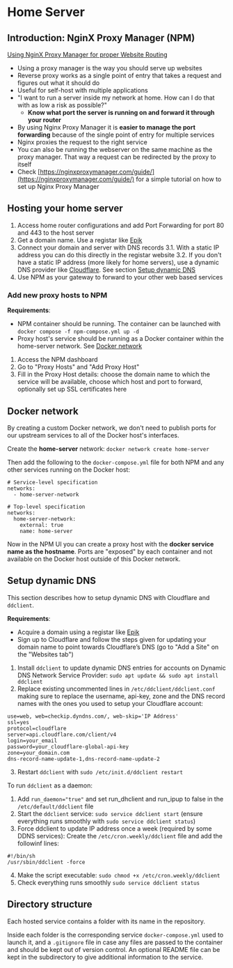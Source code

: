 # Home Server

## Introduction: NginX Proxy Manager (NPM) 

[Using NginX Proxy Manager for proper Website Routing](https://shownotes.opensourceisawesome.com/using-nginx-proxy-manager/)

- Using a proxy manager is the way you should serve up websites 
- Reverse proxy works as a single point of entry that takes a request and figures out what it should do
- Useful for self-host with multiple applications
- "I want to run a server inside my network at home. How can I do that with as low a risk as possible?" 
  - **Know what port the server is running on and forward it through your router**
- By using Nginx Proxy Manager it is **easier to manage the port forwarding** because of the single point of entry for multiple services
- Nginx proxies the request to the right service
- You can also be running the webserver on the same machine as the proxy manager. That way a request can be redirected by the proxy to itself
- Check [https://nginxproxymanager.com/guide/](https://nginxproxymanager.com/guide/) for a simple tutorial on how to set up Nginx Proxy Manager

## Hosting your home server
1. Access home router configurations and add Port Forwarding for port 80 and 443 to the host server
2. Get a domain name. Use a registar like [Epik](https://www.epik.com/)
3. Connect your domain and server with DNS records
  3.1. With a static IP address you can do this directly in the registar website
  3.2. If you don't have a static IP address (more likely for home servers), use a dynamic DNS provider like [Cloudflare](https://dash.cloudflare.com/). See section [Setup dynamic DNS](#setup-dynamic-dns)
4. Use NPM as your gateway to forward to your other web based services

### Add new proxy hosts to NPM
**Requirements**:
- NPM container should be running. The container can be launched with `docker compose -f npm-compose.yml up -d`
- Proxy host's service should be running as a Docker container within the home-server network. See [Docker network](#docker-network)

1. Access the NPM dashboard
2. Go to "Proxy Hosts" and "Add Proxy Host"
3. Fill in the Proxy Host details: choose the domain name to which the service will be available, choose which host and port to forward, optionally set up SSL certificates here

## Docker network
By creating a custom Docker network, we don't need to publish ports for our upstream services to all of the Docker host's interfaces.

Create the **home-server** network: `docker network create home-server`

Then add the following to the `docker-compose.yml` file for both NPM and any other services running on the Docker host:
```
# Service-level specification
networks:
  - home-server-network

# Top-level specification
networks:
  home-server-network:
    external: true
    name: home-server 
```

Now in the NPM UI you can create a proxy host with the **docker service name as the hostname**. Ports are "exposed" by each container and not available on the Docker host outside of this Docker network.

## Setup dynamic DNS
This section describes how to setup dynamic DNS with Cloudflare and `ddclient`.

**Requirements**:
- Acquire a domain using a registar like [Epik](https://www.epik.com/)
- Sign up to Cloudflare and follow the steps given for updating your domain name to point towards Cloudflare’s DNS (go to "Add a Site" on the "Websites tab")

1. Install `ddclient` to update dynamic DNS entries for accounts on Dynamic DNS Network Service Provider: `sudo apt update && sudo apt install ddclient`
2. Replace existing uncommented lines in `/etc/ddclient/ddclient.conf` making sure to replace the username, api-key, zone and the DNS record names with the ones you used to setup your Cloudflare account:
```
use=web, web=checkip.dyndns.com/, web-skip='IP Address'
ssl=yes
protocol=cloudflare
server=api.cloudflare.com/client/v4
login=your_email
password=your_cloudflare-global-api-key
zone=your_domain.com
dns-record-name-update-1,dns-record-name-update-2
```
3. Restart `ddclient` with `sudo /etc/init.d/ddclient restart`

To run `ddclient` as a daemon:
1. Add `run_daemon="true"` and set run_dhclient and run_ipup to false in the `/etc/default/ddclient` file
2. Start the `ddclient` service: `sudo service ddclient start` (ensure everything runs smoothly with `sudo service ddclient status`)
3. Force ddclient to update IP address once a week (required by some DDNS services): Create the `/etc/cron.weekly/ddclient` file and add the followinf lines:
```
#!/bin/sh
/usr/sbin/ddclient -force
```
4. Make the script executable: `sudo chmod +x /etc/cron.weekly/ddclient`
5. Check everything runs smoothly `sudo service ddclient status`

## Directory structure
Each hosted service contains a folder with its name in the repository.

Inside each folder is the corresponding service `docker-compose.yml` used to launch it, and a `.gitignore` file in case any files are passed to the container and should be kept out of version control. An optional README file can be kept in the subdirectory to give additional information to the service.
